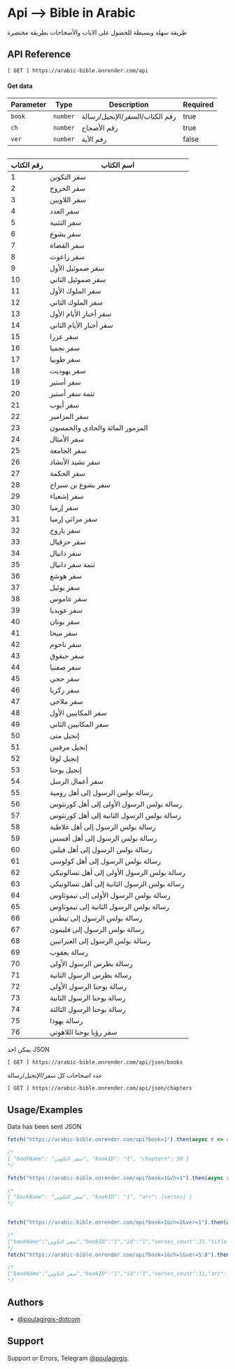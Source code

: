 # Api --> Bible in Arabic

طريقة سهلة وبسيطة للحصول علي الايات والأصحاحات بطريقة مختصرة

## API Reference


```http
[ GET ] https://arabic-bible.onrender.com/api
```
#### Get data



| Parameter | Type     | Description             | Required |
|-----------|----------|-------------------------|----------|
| `book`    | `number` | رقم الكتاب/السفر/الإنجيل/رسالة | true      |
| `ch` | `number` | رقم الأصحاح               | true       |
| `ver`   | `number` | رقم الآية               | false       |


## 


| رقم الكتاب | اسم الكتاب                      |
| ---------- | ------------------------------ |
| 1          | سفر التكوين                    |
| 2          | سفر الخروج                     |
| 3          | سفر اللاويين                   |
| 4          | سفر العدد                       |
| 5          | سفر التثنية                     |
| 6          | سفر يشوع                        |
| 7          | سفر القضاة                      |
| 8          | سفر راعوث                       |
| 9          | سفر صموئيل الأول                |
| 10         | سفر صموئيل الثاني               |
| 11         | سفر الملوك الأول                |
| 12         | سفر الملوك الثاني               |
| 13         | سفر أخبار الأيام الأول          |
| 14         | سفر أخبار الأيام الثاني         |
| 15         | سفر عزرا                         |
| 16         | سفر نحميا                        |
| 17         | سفر طوبيا                        |
| 18         | سفر يهوديت                      |
| 19         | سفر أستير                       |
| 20         | تتمة سفر أستير                   |
| 21         | سفر أيوب                         |
| 22         | سفر المزامير                     |
| 23         | المزمور المائة والحادي والخمسون |
| 24         | سفر الأمثال                      |
| 25         | سفر الجامعة                      |
| 26         | سفر نشيد الأنشاد                |
| 27         | سفر الحكمة                      |
| 28         | سفر يشوع بن سيراخ               |
| 29         | سفر إشعياء                       |
| 30         | سفر إرميا                        |
| 31         | سفر مراثي إرميا                  |
| 32         | سفر باروخ                        |
| 33         | سفر حزقيال                       |
| 34         | سفر دانيال                       |
| 35         | تتمة سفر دانيال                  |
| 36         | سفر هوشع                        |
| 37         | سفر يوئيل                        |
| 38         | سفر عاموس                        |
| 39         | سفر عوبديا                       |
| 40         | سفر يونان                        |
| 41         | سفر ميخا                         |
| 42         | سفر ناحوم                        |
| 43         | سفر حبقوق                        |
| 44         | سفر صفنيا                        |
| 45         | سفر حجي                          |
| 46         | سفر زكريا                        |
| 47         | سفر ملاخي                        |
| 48         | سفر المكابيين الأول              |
| 49         | سفر المكابيين الثاني             |
| 50         | إنجيل متى                        |
| 51         | إنجيل مرقس                       |
| 52         | إنجيل لوقا                       |
| 53         | إنجيل يوحنا                      |
| 54         | سفر أعمال الرسل                  |
| 55         | رسالة بولس الرسول إلى أهل رومية  |
| 56         | رسالة بولس الرسول الأولى إلى أهل كورنثوس |
| 57         | رسالة بولس الرسول الثانية إلى أهل كورنثوس |
| 58         | رسالة بولس الرسول إلى أهل غلاطية |
| 59         | رسالة بولس الرسول إلى أهل أفسس  |
| 60         | رسالة بولس الرسول إلى أهل فيلبي  |
| 61         | رسالة بولس الرسول إلى أهل كولوسي |
| 62         | رسالة بولس الرسول الأولى إلى أهل تسالونيكي |
| 63         | رسالة بولس الرسول الثانية إلى أهل تسالونيكي |
| 64         | رسالة بولس الرسول الأولى إلى تيموثاوس  |
| 65         | رسالة بولس الرسول الثانية إلى تيموثاوس |
| 66         | رسالة بولس الرسول إلى تيطس       |
| 67         | رسالة بولس الرسول إلى فليمون   |
| 68         | رسالة بولس الرسول إلى العبرانيين |
| 69         | رسالة يعقوب                      |
| 70         | رسالة بطرس الرسول الأولى        |
| 71         | رسالة بطرس الرسول الثانية       |
| 72         | رسالة يوحنا الرسول الأولى        |
| 73         | رسالة يوحنا الرسول الثانية       |
| 74         | رسالة يوحنا الرسول الثالثة       |
| 75         | رسالة يهوذا                      |
| 76         | سفر رؤيا يوحنا اللاهوتي        |



يمكن اخذ JSON
```http
[ GET ] https://arabic-bible.onrender.com/api/json/books
```
عدد اصحاحات كل سفر/الإنجيل/رسالة
```http
[ GET ] https://arabic-bible.onrender.com/api/json/chapters
```
## Usage/Examples
Data has been sent JSON
```javascript
fetch("https://arabic-bible.onrender.com/api?book=1").then(async r => console.log(await r.json()))

/*
{ "bookName": "سفر التكوين", "bookID": "1", "chapters": 50 }
*/

fetch("https://arabic-bible.onrender.com/api?book=1&ch=1").then(async r => console.log(await r.json()))

/*
{ "bookName": "سفر التكوين", "bookID": "1", "arr": [verses] }
*/


fetch("https://arabic-bible.onrender.com/api?book=1&ch=1&ver=1").then(async r => console.log(await r.json()))

/*
{"bookName":"سفر التكوين","bookID":"1","id":"1","verses_count":31,"title":"البدء","text":"1 فِي الْبَدْءِ خَلَقَ اللهُ السَّمَاوَاتِ وَالأَرْضَ."}
*/
fetch("https://arabic-bible.onrender.com/api?book=1&ch=1&ver=5:8").then(async r => console.log(await r.json()))

/*
{"bookName":"سفر التكوين","bookID":"1","id":"1","verses_count":31,"arr":["5 وَدَعَا اللهُ النُّورَ نَهَارًا، وَالظُّلْمَةُ دَعَاهَا لَيْلًا. وَكَانَ مَسَاءٌ وَكَانَ صَبَاحٌ يَوْمًا وَاحِدًا.","6 وَقَالَ اللهُ: «لِيَكُنْ جَلَدٌ فِي وَسَطِ الْمِيَاهِ. وَلْيَكُنْ فَاصِلًا بَيْنَ مِيَاهٍ وَمِيَاهٍ».","7 فَعَمِلَ اللهُ الْجَلَدَ، وَفَصَلَ بَيْنَ الْمِيَاهِ الَّتِي تَحْتَ الْجَلَدِ وَالْمِيَاهِ الَّتِي فَوْقَ الْجَلَدِ. وَكَانَ كَذلِكَ.","8 وَدَعَا اللهُ الْجَلَدَ سَمَاءً. وَكَانَ مَسَاءٌ وَكَانَ صَبَاحٌ يَوْمًا ثَانِيًا."]}
*/
```


## Authors

- [@poulagirgis-dotcom](https://github.com/poulagirgis-dotcom)


## Support

Support or Errors, Telegram [@poulagirgis](https://t.me/poulagirgis).

